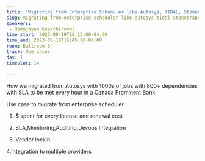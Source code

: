 ```yaml
---
title: "Migrating from Enterprise Scheduler like Autosys, TIDAL, Stonebranch to Airflow"
slug: migrating-from-enterprise-scheduler-like-autosys-tidal-stonebranch-to-airflow
speakers:
 - Ramajayam Gopithirumal
time_start: 2023-09-19T16:15:00-04:00
time_end: 2023-09-19T16:45:00-04:00
room: Ballroom 3
track: Use cases
day: 1
timeslot: 14

---
```


How we migrated from Autosys with 1000s of jobs with 800+ dependencies with SLA to be met every hour in a Canada Prominent Bank. 
 
 
 
 Use case to migrate from enterprise scheduler 
 
 1. $ spent for every license and renewal cost
 
 2. SLA,Monitoring,Auditing,Devops Integration
 
 3. Vendor lockin
 
 4.Integration to multiple providers